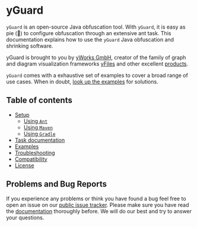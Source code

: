 # yGuard

`yGuard` is an open-source Java obfuscation tool. With `yGuard`, it is easy as pie (🍰) to configure obfuscation through an extensive ant task.
This documentation explains how to use the `yGuard` Java obfuscation and shrinking software.

yGuard is brought to you by [yWorks GmbH](https://www.yworks.com/), creator of the family of graph and diagram visualization frameworks [yFiles](https://www.yworks.com/yfiles) and other excellent [products](https://www.yworks.com/products).

`yGuard` comes with a exhaustive set of examples to cover a broad range of use cases. When in doubt, [look up the examples](https://github.com/yWorks/yGuard/tree/master/examples) for solutions.

## Table of contents

- [Setup](setup.html)
    - [Using `Ant`](setup.html#setup-using-ant)
    - [Using `Maven`](setup.html#setup-using-maven)
    - [Using `Gradle`](setup.html#setup-using-gradle)
- [Task documentation](task_documentation.html)
- [Examples](https://github.com/yWorks/yguard/tree/master/examples)
- [Troubleshooting](troubleshooting.html)
- [Compatibility](compatibility.html)
- [License](license.html)

## Problems and Bug Reports

If you experience any problems or think you have found a bug feel free to open an issue on our [public issue tracker](https://github.com/yWorks/yguard/issues). Please make sure you have read the [documentation](task_documentation.html) thoroughly before. We will do our best and try to answer your questions.
